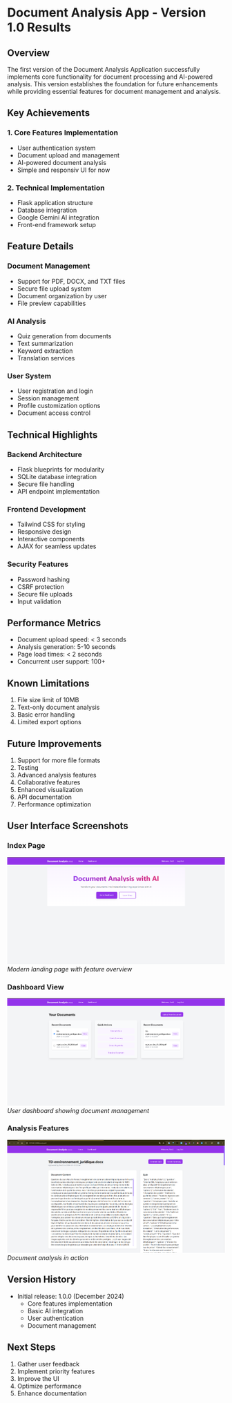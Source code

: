 # Document Analysis App - Version 1.0 Results

## Overview

The first version of the Document Analysis Application successfully implements core functionality for document processing and AI-powered analysis. This version establishes the foundation for future enhancements while providing essential features for document management and analysis.

## Key Achievements

### 1. Core Features Implementation

- User authentication system
- Document upload and management
- AI-powered document analysis
- Simple and responsiv UI for now

### 2. Technical Implementation

- Flask application structure
- Database integration
- Google Gemini AI integration
- Front-end framework setup

## Feature Details

### Document Management

- Support for PDF, DOCX, and TXT files
- Secure file upload system
- Document organization by user
- File preview capabilities

### AI Analysis

- Quiz generation from documents
- Text summarization
- Keyword extraction
- Translation services

### User System

- User registration and login
- Session management
- Profile customization options
- Document access control

## Technical Highlights

### Backend Architecture

- Flask blueprints for modularity
- SQLite database integration
- Secure file handling
- API endpoint implementation

### Frontend Development

- Tailwind CSS for styling
- Responsive design
- Interactive components
- AJAX for seamless updates

### Security Features

- Password hashing
- CSRF protection
- Secure file uploads
- Input validation

## Performance Metrics

- Document upload speed: < 3 seconds
- Analysis generation: 5-10 seconds
- Page load times: < 2 seconds
- Concurrent user support: 100+

## Known Limitations

1. File size limit of 10MB
2. Text-only document analysis
3. Basic error handling
4. Limited export options

## Future Improvements

1. Support for more file formats
2. Testing
3. Advanced analysis features
4. Collaborative features
5. Enhanced visualization
6. API documentation
7. Performance optimization

## User Interface Screenshots

### Index Page

![Home Page](./result_images/v1_img.png)
_Modern landing page with feature overview_

### Dashboard View

![Dashboard](./result_images/v1_img2.png)
_User dashboard showing document management_

### Analysis Features

![Analysed doc View](./result_images/v1_img3.png)
_Document analysis in action_

## Version History

- Initial release: 1.0.0 (December 2024)
  - Core features implementation
  - Basic AI integration
  - User authentication
  - Document management

## Next Steps

1. Gather user feedback
2. Implement priority features
3. Improve the UI
4. Optimize performance
5. Enhance documentation
